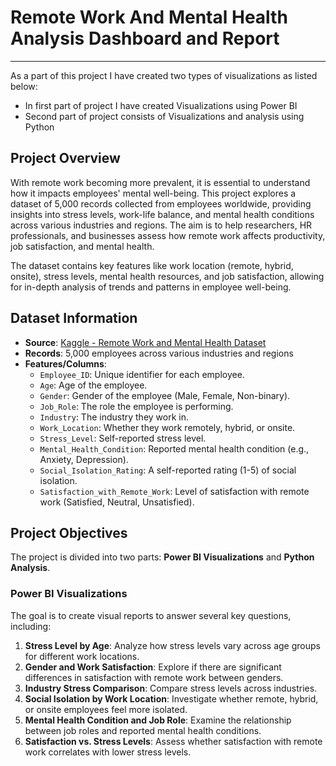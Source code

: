 # Remote Work And Mental Health Analysis Dashboard and Report
***
As a part of this project I have created two types of visualizations as listed below: 

* In first part of project I have created Visualizations using Power BI
* Second part of project consists of Visualizations and analysis using Python

## Project Overview

With remote work becoming more prevalent, it is essential to understand how it impacts employees' mental well-being. This project explores a dataset of 5,000 records collected from employees worldwide, providing insights into stress levels, work-life balance, and mental health conditions across various industries and regions. The aim is to help researchers, HR professionals, and businesses assess how remote work affects productivity, job satisfaction, and mental health.

The dataset contains key features like work location (remote, hybrid, onsite), stress levels, mental health resources, and job satisfaction, allowing for in-depth analysis of trends and patterns in employee well-being.

## Dataset Information

- **Source**: [Kaggle - Remote Work and Mental Health Dataset](https://www.kaggle.com/datasets/waqi786/remote-work-and-mental-health)
- **Records**: 5,000 employees across various industries and regions
- **Features/Columns**:
  - `Employee_ID`: Unique identifier for each employee.
  - `Age`: Age of the employee.
  - `Gender`: Gender of the employee (Male, Female, Non-binary).
  - `Job_Role`: The role the employee is performing.
  - `Industry`: The industry they work in.
  - `Work_Location`: Whether they work remotely, hybrid, or onsite.
  - `Stress_Level`: Self-reported stress level.
  - `Mental_Health_Condition`: Reported mental health condition (e.g., Anxiety, Depression).
  - `Social_Isolation_Rating`: A self-reported rating (1-5) of social isolation.
  - `Satisfaction_with_Remote_Work`: Level of satisfaction with remote work (Satisfied, Neutral, Unsatisfied).

## Project Objectives

The project is divided into two parts: **Power BI Visualizations** and **Python Analysis**.

### Power BI Visualizations

The goal is to create visual reports to answer several key questions, including:

1. **Stress Level by Age**: Analyze how stress levels vary across age groups for different work locations.
2. **Gender and Work Satisfaction**: Explore if there are significant differences in satisfaction with remote work between genders.
3. **Industry Stress Comparison**: Compare stress levels across industries.
4. **Social Isolation by Work Location**: Investigate whether remote, hybrid, or onsite employees feel more isolated.
5. **Mental Health Condition and Job Role**: Examine the relationship between job roles and reported mental health conditions.
6. **Satisfaction vs. Stress Levels**: Assess whether satisfaction with remote work correlates with lower stress levels.
